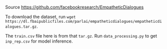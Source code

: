 Source https://github.com/facebookresearch/EmpatheticDialogues

To download the dataset, run `wget https://dl.fbaipublicfiles.com/parlai/empatheticdialogues/empatheticdialogues.tar.gz`.

The `train.csv` file here is from that `tar.gz`. Run `data_processing.py` to get `inp_rep.csv` for model inference.
